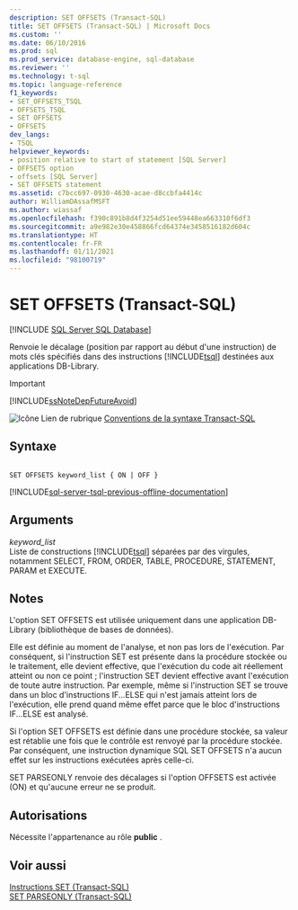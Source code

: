 ```yaml
---
description: SET OFFSETS (Transact-SQL)
title: SET OFFSETS (Transact-SQL) | Microsoft Docs
ms.custom: ''
ms.date: 06/10/2016
ms.prod: sql
ms.prod_service: database-engine, sql-database
ms.reviewer: ''
ms.technology: t-sql
ms.topic: language-reference
f1_keywords:
- SET_OFFSETS_TSQL
- OFFSETS_TSQL
- SET OFFSETS
- OFFSETS
dev_langs:
- TSQL
helpviewer_keywords:
- position relative to start of statement [SQL Server]
- OFFSETS option
- offsets [SQL Server]
- SET OFFSETS statement
ms.assetid: c7bcc697-0930-4630-acae-d8ccbfa4414c
author: WilliamDAssafMSFT
ms.author: wiassaf
ms.openlocfilehash: f390c891b8d4f3254d51ee59448ea663310f6df3
ms.sourcegitcommit: a9e982e30e458866fcd64374e3458516182d604c
ms.translationtype: HT
ms.contentlocale: fr-FR
ms.lasthandoff: 01/11/2021
ms.locfileid: "98100719"
---
```

# <a name="set-offsets-transact-sql"></a>SET OFFSETS (Transact-SQL)
[!INCLUDE [SQL Server SQL Database](../../includes/applies-to-version/sql-asdb.md)]

  Renvoie le décalage (position par rapport au début d'une instruction) de mots clés spécifiés dans des instructions [!INCLUDE[tsql](../../includes/tsql-md.md)] destinées aux applications DB-Library.  
  
> [!IMPORTANT]  
>  [!INCLUDE[ssNoteDepFutureAvoid](../../includes/ssnotedepfutureavoid-md.md)]  
 
 ![Icône Lien de rubrique](../../database-engine/configure-windows/media/topic-link.gif "Icône du lien de rubrique") [Conventions de la syntaxe Transact-SQL](../../t-sql/language-elements/transact-sql-syntax-conventions-transact-sql.md)  
  
## <a name="syntax"></a>Syntaxe  
  
```syntaxsql
  
SET OFFSETS keyword_list { ON | OFF }  
```  
  
[!INCLUDE[sql-server-tsql-previous-offline-documentation](../../includes/sql-server-tsql-previous-offline-documentation.md)]

## <a name="arguments"></a>Arguments
 *keyword_list*  
 Liste de constructions [!INCLUDE[tsql](../../includes/tsql-md.md)] séparées par des virgules, notamment SELECT, FROM, ORDER, TABLE, PROCEDURE, STATEMENT, PARAM et EXECUTE.  
  
## <a name="remarks"></a>Notes  
 L'option SET OFFSETS est utilisée uniquement dans une application DB-Library (bibliothèque de bases de données).  
  
 Elle est définie au moment de l'analyse, et non pas lors de l'exécution. Par conséquent, si l'instruction SET est présente dans la procédure stockée ou le traitement, elle devient effective, que l'exécution du code ait réellement atteint ou non ce point ; l'instruction SET devient effective avant l'exécution de toute autre instruction. Par exemple, même si l'instruction SET se trouve dans un bloc d'instructions IF...ELSE qui n'est jamais atteint lors de l'exécution, elle prend quand même effet parce que le bloc d'instructions IF...ELSE est analysé.  
  
 Si l'option SET OFFSETS est définie dans une procédure stockée, sa valeur est rétablie une fois que le contrôle est renvoyé par la procédure stockée. Par conséquent, une instruction dynamique SQL SET OFFSETS n'a aucun effet sur les instructions exécutées après celle-ci.  
  
 SET PARSEONLY renvoie des décalages si l'option OFFSETS est activée (ON) et qu'aucune erreur ne se produit.  
  
## <a name="permissions"></a>Autorisations  
 Nécessite l'appartenance au rôle **public** .  
  
## <a name="see-also"></a>Voir aussi  
 [Instructions SET &#40;Transact-SQL&#41;](../../t-sql/statements/set-statements-transact-sql.md)   
 [SET PARSEONLY &#40;Transact-SQL&#41;](../../t-sql/statements/set-parseonly-transact-sql.md)  
  
  
